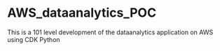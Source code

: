 # AWS_dataanalytics_POC
This is a 101 level development of the dataanalytics application on AWS using CDK Python
